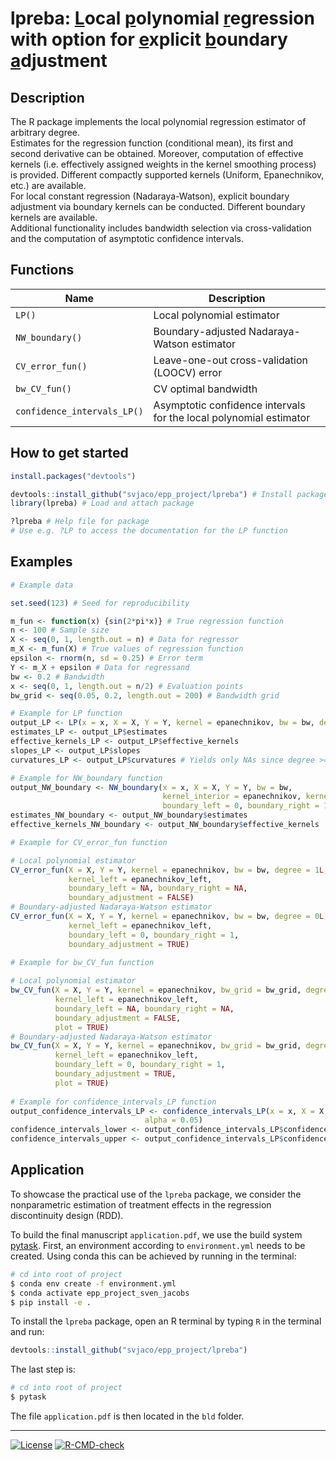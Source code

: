 # lpreba: <ins>L</ins>ocal <ins>p</ins>olynomial <ins>r</ins>egression with option for <ins>e</ins>xplicit <ins>b</ins>oundary <ins>a</ins>djustment

## Description

The R package implements the local polynomial regression estimator of arbitrary degree. <br>
Estimates for the regression function (conditional mean), its first and second derivative can be obtained.
Moreover, computation of effective kernels (i.e. effectively assigned weights in the kernel smoothing process) is provided.
Different compactly supported kernels (Uniform, Epanechnikov, etc.) are available. <br>
For local constant regression (Nadaraya-Watson), explicit boundary adjustment via boundary kernels can be conducted.
Different boundary kernels are available. <br>
Additional functionality includes bandwidth selection via cross-validation and the computation of asymptotic confidence intervals.

## Functions

| Name                              | Description                                                        |
|-----------------------------------|--------------------------------------------------------------------|
| ``` LP() ```                      | Local polynomial estimator                                         |
| ``` NW_boundary() ```             | Boundary-adjusted Nadaraya-Watson estimator                        |
| ``` CV_error_fun() ```            | Leave-one-out cross-validation (LOOCV) error                       |
| ``` bw_CV_fun() ```               | CV optimal bandwidth                                               |
| ``` confidence_intervals_LP() ``` | Asymptotic confidence intervals for the local polynomial estimator |

## How to get started

```r
install.packages("devtools")

devtools::install_github("svjaco/epp_project/lpreba") # Install package
library(lpreba) # Load and attach package

?lpreba # Help file for package
# Use e.g. ?LP to access the documentation for the LP function
```

## Examples

```r
# Example data

set.seed(123) # Seed for reproducibility

m_fun <- function(x) {sin(2*pi*x)} # True regression function
n <- 100 # Sample size
X <- seq(0, 1, length.out = n) # Data for regressor
m_X <- m_fun(X) # True values of regression function
epsilon <- rnorm(n, sd = 0.25) # Error term
Y <- m_X + epsilon # Data for regressand
bw <- 0.2 # Bandwidth
x <- seq(0, 1, length.out = n/2) # Evaluation points
bw_grid <- seq(0.05, 0.2, length.out = 200) # Bandwidth grid

# Example for LP function
output_LP <- LP(x = x, X = X, Y = Y, kernel = epanechnikov, bw = bw, degree = 1L)
estimates_LP <- output_LP$estimates
effective_kernels_LP <- output_LP$effective_kernels
slopes_LP <- output_LP$slopes
curvatures_LP <- output_LP$curvatures # Yields only NAs since degree >= 2L is required

# Example for NW_boundary function
output_NW_boundary <- NW_boundary(x = x, X = X, Y = Y, bw = bw,
                                  kernel_interior = epanechnikov, kernel_left = epanechnikov_left,
                                  boundary_left = 0, boundary_right = 1)
estimates_NW_boundary <- output_NW_boundary$estimates
effective_kernels_NW_boundary <- output_NW_boundary$effective_kernels

# Example for CV_error_fun function

# Local polynomial estimator
CV_error_fun(X = X, Y = Y, kernel = epanechnikov, bw = bw, degree = 1L,
             kernel_left = epanechnikov_left,
             boundary_left = NA, boundary_right = NA,
             boundary_adjustment = FALSE)
# Boundary-adjusted Nadaraya-Watson estimator
CV_error_fun(X = X, Y = Y, kernel = epanechnikov, bw = bw, degree = 0L,
             kernel_left = epanechnikov_left,
             boundary_left = 0, boundary_right = 1,
             boundary_adjustment = TRUE)
             
# Example for bw_CV_fun function

# Local polynomial estimator
bw_CV_fun(X = X, Y = Y, kernel = epanechnikov, bw_grid = bw_grid, degree = 1L,
          kernel_left = epanechnikov_left,
          boundary_left = NA, boundary_right = NA,
          boundary_adjustment = FALSE,
          plot = TRUE)
# Boundary-adjusted Nadaraya-Watson estimator
bw_CV_fun(X = X, Y = Y, kernel = epanechnikov, bw_grid = bw_grid, degree = 0L,
          kernel_left = epanechnikov_left,
          boundary_left = 0, boundary_right = 1,
          boundary_adjustment = TRUE,
          plot = TRUE)
          
# Example for confidence_intervals_LP function
output_confidence_intervals_LP <- confidence_intervals_LP(x = x, X = X, Y = Y, bw = bw,
							  alpha = 0.05)
confidence_intervals_lower <- output_confidence_intervals_LP$confidence_intervals_lower
confidence_intervals_upper <- output_confidence_intervals_LP$confidence_intervals_upper
```

## Application

To showcase the practical use of the ``lpreba`` package,
we consider the nonparametric estimation of treatment effects in the regression discontinuity design (RDD).

To build the final manuscript ``application.pdf``, we use the build system [pytask](https://github.com/pytask-dev/pytask).
First, an environment according to ``environment.yml`` needs to be created.
Using conda this can be achieved by running in the terminal:

```zsh
# cd into root of project
$ conda env create -f environment.yml
$ conda activate epp_project_sven_jacobs
$ pip install -e .
```

To install the ``lpreba`` package, open an R terminal by typing ``R`` in the terminal and run:

```r
devtools::install_github("svjaco/epp_project/lpreba")
```

The last step is:

```zsh
# cd into root of project
$ pytask
```

The file ``application.pdf`` is then located in the ``bld`` folder.

---

[![License](https://img.shields.io/badge/License-MIT-yellow.svg)](https://github.com/svjaco/epp_project/blob/main/LICENSE)
[![R-CMD-check](https://github.com/svjaco/epp_project/actions/workflows/R-CMD-check.yaml/badge.svg)](https://github.com/svjaco/epp_project/actions/workflows/R-CMD-check.yaml)

